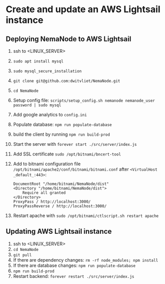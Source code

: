 # Create and update an AWS Lightsail instance

## Deploying NemaNode to AWS Lightsail
1. ssh to <LINUX_SERVER>
2. `sudo apt install mysql`
3. `sudo mysql_secure_installation`
4. `git clone git@github.com:dwitvliet/NemaNode.git`
5. `cd NemaNode`
6. Setup config file: `scripts/setup_config.sh nemanode nemanode_user password | sudo mysql`
7. Add google analytics to `config.ini`
8. Populate database: `npm run populate-database`
9. build the client by running `npm run build-prod`
10. Start the server with `forever start ./src/server/index.js`
11. Add SSL certificate `sudo /opt/bitnami/bncert-tool`
12. Add to bitnami configuration file `/opt/bitnami/apache2/conf/bitnami/bitnami.conf` after `<VirtualHost _default_:443>`:
    
        DocumentRoot "/home/bitnami/NemaNode/dist"
        <Directory "/home/bitnami/NemaNode/dist">
            Require all granted
        </Directory>
        ProxyPass / http://localhost:3000/
        ProxyPassReverse / http://localhost:3000/

13. Restart apache with `sudo /opt/bitnami/ctlscript.sh restart apache`


## Updating AWS Lightsail instance

1. ssh to <LINUX_SERVER>
2. `cd NemaNode`
3. `git pull`
4. If there are dependency changes: `rm -rf node_modules; npm install`
5. If there are database changes: `npm run populate-database`
6. `npm run build-prod`
7. Restart backend: `forever restart ./src/server/index.js`

